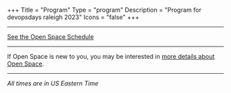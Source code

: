 +++
Title = "Program"
Type = "program"
Description = "Program for devopsdays raleigh 2023"
Icons = "false"
+++

<div class = "row">
  <div class = "col">
    <hr />
  <a href= "https://docs.google.com/spreadsheets/d/13y46qan57XN_TBKN1Nlz5b_CHLsUD2Jc2FEF1I9Cq4s/edit?usp=sharing">See the Open Space Schedule</a><Br>
    <hr />
    If Open Space is new to you, you may be interested in <a href="/pages/open-space-format">more details about Open Space</a>.
    <hr />
    <i>All times are in US Eastern Time</i>
  </div>
</div>
